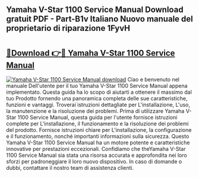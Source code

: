 ## Yamaha V-Star 1100 Service Manual Download gratuit PDF - Part-B1v Italiano Nuovo manuale del proprietario di riparazione 1FyvH

# <h2><a href="http://dfb6sv5.blite.top/?on=Yamaha+V-Star+1100+Service+Manual">🔗Download 👉🔴 Yamaha V-Star 1100 Service Manual</a></h2>

[![Yamaha V-Star 1100 Service Manual download](https://i.imgur.com/lujVjoI.png)](http://dfb6sv5.blite.top/?on=Yamaha+V-Star+1100+Service+Manual)
Ciao e benvenuto nel manuale Dell'utente per il tuo Yamaha V-Star 1100 Service Manual appena implementato. Questa guida ha lo scopo di aiutarti a ottenere il massimo dal tuo Prodotto fornendo una panoramica completa delle sue caratteristiche, funzioni e vantaggi. Troverai istruzioni dettagliate per L'installazione, L'uso, la manutenzione e la risoluzione dei problemi. Prima di utilizzare Yamaha V-Star 1100 Service Manual, questa guida per l'utente fornisce istruzioni complete per L'installazione, il funzionamento e la risoluzione dei problemi del prodotto. Fornisce istruzioni chiare per L'installazione, la configurazione e il funzionamento, nonché importanti informazioni sulla sicurezza. Questo Yamaha V-Star 1100 Service Manual ha un motore potente e caratteristiche innovative per prestazioni eccezionali. Confidiamo che theYamaha V-Star 1100 Service Manual sia stata una risorsa accurata e approfondita nei loro sforzi per padroneggiare il loro nuovo dispositivo. In caso di domande o dubbi, contattare il nostro team di assistenza clienti.
